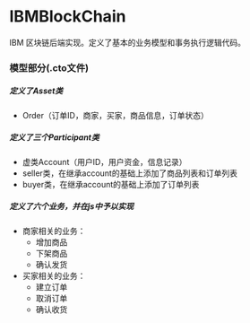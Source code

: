 # IBMBlockChain
IBM 区块链后端实现。定义了基本的业务模型和事务执行逻辑代码。

### 模型部分(.cto文件)

##### 定义了Asset类

- Order（订单ID，商家，买家，商品信息，订单状态）

##### 定义了三个Participant类

- 虚类Account（用户ID，用户资金，信息记录）
- seller类，在继承account的基础上添加了商品列表和订单列表
- buyer类，在继承account的基础上添加了订单列表

##### 定义了六个业务，并在js中予以实现

- 商家相关的业务：
  + 增加商品
  + 下架商品
  + 确认发货
- 买家相关的业务：
  + 建立订单
  + 取消订单
  + 确认收货

